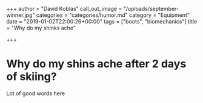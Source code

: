 +++
author = "David Koblas"
call_out_image = "/uploads/september-winner.jpg"
categories = "categories/humor.md"
category = "Equipment"
date = "2019-01-02T22:00:26+00:00"
tags = ["boots", "biomechanics"]
title = "Why do my shinks ache"

+++
# Why do my shins ache after 2 days of skiing?

Lot of good words here